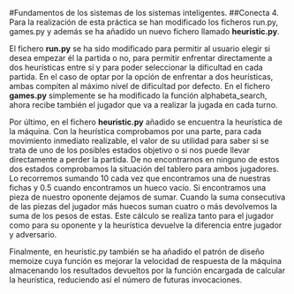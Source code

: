 #Fundamentos de los sistemas de los sistemas inteligentes. 
##Conecta 4.
Para la realización de esta práctica se han modificado los ficheros run.py, games.py y además se ha añadido un nuevo fichero llamado __heuristic.py__.


El fichero __run.py__ se ha sido modificado para permitir al usuario elegir si desea empezar él la partida o no, para permitir enfrentar directamente a dos heurísticas entre sí y para poder seleccionar la dificultad en cada partida. En el caso de optar por la opción de enfrentar a dos heurísticas, ambas compiten al máximo nivel de dificultad por defecto.
En el fichero __games.py__ simplemente se ha modificado la función alphabeta_search, ahora recibe también el jugador que va a realizar la jugada en cada turno.


Por último, en el fichero __heuristic.py__ añadido se encuentra la heurística de la máquina.
Con la heurística comprobamos por una parte, para cada movimiento inmediato realizable, el valor de su utilidad para saber si se trata de uno de los posibles estados objetivo o si nos puede llevar directamente a perder la partida. De no encontrarnos en ninguno de estos dos estados comprobamos la situación del tablero para ambos jugadores. Lo recorremos sumando 10 cada vez que encontramos una de nuestras fichas y 0.5 cuando encontramos un hueco vacío. Si encontramos una pieza de nuestro oponente dejamos de sumar. Cuando la suma consecutiva de las piezas del jugador más huecos suman cuatro o más devolvemos la suma de los pesos de estas. Este cálculo se realiza tanto para el jugador como para su oponente y la heurística devuelve la diferencia entre jugador y adversario.


Finalmente, en heuristic.py también se ha añadido el patrón de diseño memoize cuya función es mejorar la velocidad de respuesta de la máquina almacenando los resultados devueltos por la función encargada de calcular la heurística, reduciendo así el número de futuras invocaciones.
